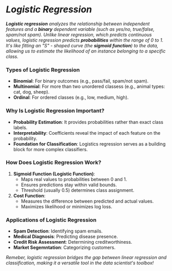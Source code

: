 # _Logistic Regression_

_**Logistic regression** analyzes the relationship between independent features and a **binary** dependent variable (such as yes/no, true/false, spam/not spam). Unlike linear regression, which predicts continuous values, logistic regression predicts **probabilities** within the range of 0 to 1. It's like fitting an "S" - shaped curve (the **sigmoid function**) to the data, allowing us to estimate the likelihood of an instance belonging to a specific class._

### Types of Logistic Regression
- **Binomial**: For binary outcomes (e.g., pass/fail, spam/not spam).
- **Multinomial**: For more than two unordered classess (e.g., animal types: cat, dog, sheep).
- **Ordinal**: For ordered classes (e.g., low, medium, high).

### Why Is Logistic Regression Important?
- **Probability Estimation**: It provides probabilities rather than exact class labels.
- **Interpretability**: Coefficients reveal the impact of each feature on the probability.
- **Foundation for Classification**: Logistics regression serves as a building block for more complex classifiers.

### How Does Logistic Regression Work?
1. **Sigmoid Function (Logistic Function)**:
    - Maps real values to probabilities between 0 and 1.
    - Ensures predictions stay within valid bounds.
    - Threshold (usually 0.5) determines class assignment.
2. **Cost Function**:
    - Measures the difference between predicted and actual values.
    - Maximizes likelihood or minimizes log loss.
  
### Applications of Logistic Regression
- **Spam Detection**: Identifying spam emails.
- **Medical Diagnosis**: Predicting disease presence.
- **Credit Risk Assessment**: Determining creditworthiness.
- **Market Segemntation**: Categorizing customers.

_Remeber, logistic regression bridges the gap between linear regression and classification, making it a versatile tool in the data scientist's toolbox!_

